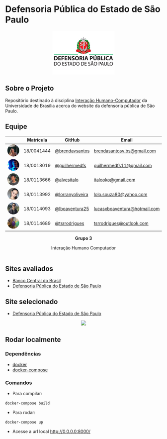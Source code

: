 # Defensoria Pública do Estado de São Paulo

<div>
  <center>
  <img width=200  src="./docs/assets/planejamento/logos/defensoria-logo.jpg"/>
</div>

## Sobre o Projeto

Repositório destinado à disciplina [Interação Humano-Computador](https://github.com/Interacao-Humano-Computador/2020.2-Grupo3) da Universidade de Brasília acerca do website da defensoria pública de São Paulo.</p>

## Equipe

|                                                                                         | Matrícula  | GitHub                             | Email                        |
| --------------------------------------------------------------------------------------- | ---------- | ---------------------------------- | ---------------------------- |
| <img width=100 style="border-radius:50%" src="./docs/assets/integrantes/brenda.jpeg"/>  | 18/0041444 | [@brendavsantos][brenda-github]    | brendasantosv.bs@gmail.com   |
| <img width=100 style="border-radius:50%" src="./docs/assets/integrantes/guilherme.jpeg"/>  | 18/0018019 | [@guilhermedfs][guilherme-github]       | guilhermedfs11@gmail.com   |
| <img width=100 style="border-radius:50%" src="./docs/assets/integrantes/italo.jpeg"/>   | 18/0113666 | [@alvesitalo][italo-github]        | italooko@gmail.com           |
| <img width=100 style="border-radius:50%" src="./docs/assets/integrantes/lorrany.jpeg"/> | 18/0113992 | [@lorranyoliveira][lorrany-github] | lolo.souza80@yahoo.com       |
| <img width=100 style="border-radius:50%" src="./docs/assets/integrantes/lucas.png"/>    | 18/0114093 | [@lboaventura25][lucas-github]     | lucasxboaventura@hotmail.com |
| <img width=100 style="border-radius:50%" src="./docs/assets/integrantes/tiago.jpeg"/>   | 18/0114689 | [@tsrrodrigues][tiago-github]      | tsrrodrigues@outlook.com     |

[brenda-github]: https://github.com/brendavsantos
[guilherme-github]: https://github.com/guilhermedfs
[italo-github]: https://github.com/italooko@gmail.com
[lucas-github]: https://github.com/lboaventura25
[lorrany-github]: https://github.com/lorranyoliveira
[tiago-github]: https://github.com/tsrrodrigues

<p align="center"><b>Grupo 3</b></p>
<p align="center">Interação Humano Computador <br /><br />

## Sites avaliados
- [Banco Central do Brasil](https://www.bcb.gov.br/)
- [Defensoria Pública do Estado de São Paulo](https://www.defensoria.sp.def/br/dpesp/)

## Site selecionado


- [Defensoria Pública do Estado de São Paulo](https://www.defensoria.sp.def/br/dpesp/)
 
<p align="center"><a href="https://fga.unb.br" target="_blank"><img width="230"src="https://4.bp.blogspot.com/-0aa6fAFnSnA/VzICtBQgciI/AAAAAAAARn4/SxVsQPFNeE0fxkCPVgMWbhd5qIEAYCMbwCLcB/s1600/unb-gama.png"></a></p>
</p>

## Rodar localmente

### Dependências

- [docker](https://docs.docker.com/get-docker/)
- [docker-compose](https://docs.docker.com/get-docker/)

### Comandos

- Para compilar:
<pre><code>docker-compose build</code></pre>

- Para rodar:
<pre><code>docker-compose up</code></pre>

- Acesse a url local http://0.0.0.0:8000/